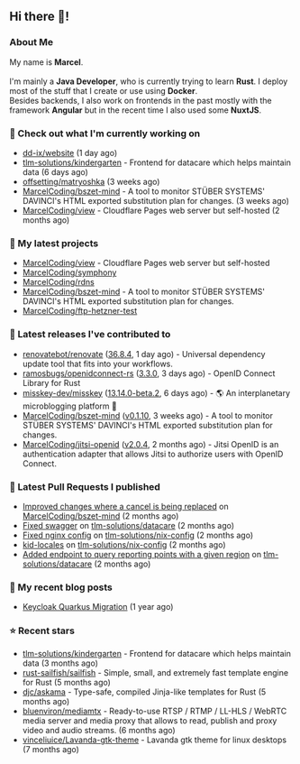 ## Hi there 👋!




### About Me

My name is **Marcel**.
<br><br>
I'm mainly a **Java Developer**, who is currently trying to learn **Rust**. I deploy most of the stuff that I create or use using **Docker**.
<br>
Besides backends, I also work on frontends in the past mostly with the framework **Angular** but in the recent time I also used some **NuxtJS**. 



### 👷 Check out what I'm currently working on

- [dd-ix/website](https://github.com/dd-ix/website) (1 day ago)
- [tlm-solutions/kindergarten](https://github.com/tlm-solutions/kindergarten) - Frontend for datacare which helps maintain data  (6 days ago)
- [offsetting/matryoshka](https://github.com/offsetting/matryoshka) (3 weeks ago)
- [MarcelCoding/bszet-mind](https://github.com/MarcelCoding/bszet-mind) - A tool to monitor STÜBER SYSTEMS&#39; DAVINCI&#39;s HTML exported substitution plan for changes. (3 weeks ago)
- [MarcelCoding/view](https://github.com/MarcelCoding/view) - Cloudflare Pages web server but self-hosted (2 months ago)

### 🌱 My latest projects

- [MarcelCoding/view](https://github.com/MarcelCoding/view) - Cloudflare Pages web server but self-hosted
- [MarcelCoding/symphony](https://github.com/MarcelCoding/symphony)
- [MarcelCoding/rdns](https://github.com/MarcelCoding/rdns)
- [MarcelCoding/bszet-mind](https://github.com/MarcelCoding/bszet-mind) - A tool to monitor STÜBER SYSTEMS&#39; DAVINCI&#39;s HTML exported substitution plan for changes.
- [MarcelCoding/ftp-hetzner-test](https://github.com/MarcelCoding/ftp-hetzner-test)

### 🔭 Latest releases I've contributed to

- [renovatebot/renovate](https://github.com/renovatebot/renovate) ([36.8.4](https://github.com/renovatebot/renovate/releases/tag/36.8.4), 1 day ago) - Universal dependency update tool that fits into your workflows.
- [ramosbugs/openidconnect-rs](https://github.com/ramosbugs/openidconnect-rs) ([3.3.0](https://github.com/ramosbugs/openidconnect-rs/releases/tag/3.3.0), 3 days ago) - OpenID Connect Library for Rust
- [misskey-dev/misskey](https://github.com/misskey-dev/misskey) ([13.14.0-beta.2](https://github.com/misskey-dev/misskey/releases/tag/13.14.0-beta.2), 6 days ago) - 🌎 An interplanetary microblogging platform 🚀
- [MarcelCoding/bszet-mind](https://github.com/MarcelCoding/bszet-mind) ([v0.1.10](https://github.com/MarcelCoding/bszet-mind/releases/tag/v0.1.10), 3 weeks ago) - A tool to monitor STÜBER SYSTEMS&#39; DAVINCI&#39;s HTML exported substitution plan for changes.
- [MarcelCoding/jitsi-openid](https://github.com/MarcelCoding/jitsi-openid) ([v2.0.4](https://github.com/MarcelCoding/jitsi-openid/releases/tag/v2.0.4), 2 months ago) - Jitsi OpenID is an authentication adapter that allows Jitsi to authorize users with OpenID Connect.

### 🔨 Latest Pull Requests I published

- [Improved changes where a cancel is being replaced](https://github.com/MarcelCoding/bszet-mind/pull/16) on [MarcelCoding/bszet-mind](https://github.com/MarcelCoding/bszet-mind) (2 months ago)
- [Fixed swagger](https://github.com/tlm-solutions/datacare/pull/28) on [tlm-solutions/datacare](https://github.com/tlm-solutions/datacare) (2 months ago)
- [Fixed nginx config](https://github.com/tlm-solutions/nix-config/pull/16) on [tlm-solutions/nix-config](https://github.com/tlm-solutions/nix-config) (2 months ago)
- [kid-locales](https://github.com/tlm-solutions/nix-config/pull/15) on [tlm-solutions/nix-config](https://github.com/tlm-solutions/nix-config) (2 months ago)
- [Added endpoint to query reporting points with a given region](https://github.com/tlm-solutions/datacare/pull/26) on [tlm-solutions/datacare](https://github.com/tlm-solutions/datacare) (2 months ago)

### 📜 My recent blog posts

- [Keycloak Quarkus Migration](https://m4rc3l.de/blog/keycloak-quarkus-migration) (1 year ago)

### ⭐ Recent stars

- [tlm-solutions/kindergarten](https://github.com/tlm-solutions/kindergarten) - Frontend for datacare which helps maintain data  (3 months ago)
- [rust-sailfish/sailfish](https://github.com/rust-sailfish/sailfish) - Simple, small, and extremely fast template engine for Rust (5 months ago)
- [djc/askama](https://github.com/djc/askama) - Type-safe, compiled Jinja-like templates for Rust (5 months ago)
- [bluenviron/mediamtx](https://github.com/bluenviron/mediamtx) - Ready-to-use RTSP / RTMP / LL-HLS / WebRTC media server and media proxy that allows to read, publish and proxy video and audio streams. (6 months ago)
- [vinceliuice/Lavanda-gtk-theme](https://github.com/vinceliuice/Lavanda-gtk-theme) - Lavanda gtk theme for linux desktops (7 months ago)
